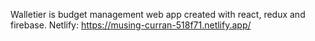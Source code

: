 Walletier is budget management web app created with react, redux and firebase.
Netlify: https://musing-curran-518f71.netlify.app/
